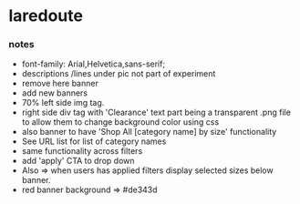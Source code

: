 # laredoute

 ### notes 
 - font-family: Arial,Helvetica,sans-serif;
 - descriptions /lines under pic not part of experiment
 - remove here banner
 - add new banners
 - 70% left side img tag.
 - right side div tag with 'Clearance' text part being a transparent .png file to allow
   them to change background color using css
 - also banner to have 'Shop All [category name] by size' functionality
 - See URL list for list of category names
 - same functionality across filters
 - add  'apply' CTA to drop down
 - Also => when users has applied filters display selected sizes below banner.
 - red banner background => #de343d
